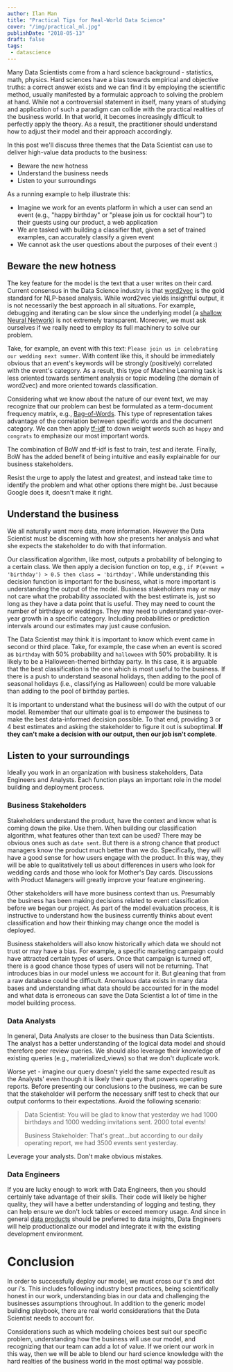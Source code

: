 ```yaml
---
author: Ilan Man
title: "Practical Tips for Real-World Data Science"
cover: "/img/practical_ml.jpg"
publishDate: "2018-05-13"
draft: false
tags: 
 - datascience
---
```


Many Data Scientists come from a hard science background - statistics, math, physics. Hard sciences have a bias towards empirical and objective truths: a correct answer exists and we can find it by employing the scientific method, usually manifested by a formulaic approach to solving the problem at hand. While not a controversial statement in itself, many years of studying and application of such a paradigm can collide with the practical realities of the business world. In that world, it becomes increasingly difficult to perfectly apply the theory. As a result, the practitioner should understand how to adjust their model and their approach accordingly.
<!--more-->

In this post we'll discuss three themes that the Data Scientist can use to deliver high-value data products to the business:

<ul>
<li>Beware the new hotness</li>
<li>Understand the business needs</li>
<li>Listen to your surroundings</li>
</ul>

As a running example to help illustrate this:

<ul>
<li>Imagine we work for an events platform in which a user can send an event (e.g., "happy birthday" or "please join us for cocktail hour") to their guests using our product, a web application</li>
<li>We are tasked with building a classifier that, given a set of trained examples, can accurately classify a given event</li>
<li>We cannot ask the user questions about the purposes of their event :)</li>
</ul>

## Beware the new hotness

The key feature for the model is the text that a user writes on their card. Current consensus in the Data Science industry is that [word2vec](http://nlp.town/blog/anything2vec/) is the gold standard for NLP-based analysis. While word2vec yields insightful output, it is not necessarily the best approach in all situations. For example, debugging and iterating can be slow since the underlying model (a [shallow Neural Network](https://en.wikipedia.org/wiki/Word2vec)) is not extremely transparent. Moreover, we must ask ourselves if we really need to employ its full machinery to solve our problem. 

Take, for example, an event with this text: `Please join us in celebrating our wedding next summer`. With content like this, it should be immediately obvious that an event's keywords will be strongly (positively) correlated with the event's category. As a result, this type of Machine Learning task is less oriented towards sentiment analysis or topic modeling (the domain of word2vec) and more oriented towards classification.

Considering what we know about the nature of our event text, we may recognize that our problem can best be formulated as a term-document frequency matrix, e.g., [Bag-of-Words](https://en.wikipedia.org/wiki/Bag-of-words_model). This type of representation takes advantage of the correlation between specific words and the document category. We can then apply [tf-idf](https://en.wikipedia.org/wiki/Tf%E2%80%93idf) to down weight words such as `happy` and `congrats` to emphasize our most important words.

The combination of BoW and tf-idf is fast to train, test and iterate. Finally, BoW has the added benefit of being intuitive and easily explainable for our business stakeholders.

Resist the urge to apply the latest and greatest, and instead take time to identify the problem and what other options there might be. Just because Google does it, doesn't make it right.

## Understand the business

We all naturally want more data, more information. However the Data Scientist must be discerning with how she presents her analysis and what she expects the stakeholder to do with that information.

Our classification algorithm, like most, outputs a probability of belonging to a certain class. We then apply a decision function on top, e.g., `if P(event = 'birthday') > 0.5 then class = 'birthday'`. While understanding this decision function is important for the business, what is more important is understanding the output of the model. Business stakeholders may or may not care what the probability associated with the best estimate is, just so long as they have a data point that is useful. They may need to count the number of birthdays or weddings. They may need to understand year-over-year growth in a specific category. Including probabilities or prediction intervals around our estimates may just cause confusion.

The Data Scientist may think it is important to know which event came in second or third place. Take, for example, the case when an event is scored as `birthday` with 50% probability and `halloween` with 50% probability. It is likely to be a Halloween-themed birthday party. In this case, it is arguable that the best classification is the one which is most useful to the business. If there is a push to understand seasonal holidays, then adding to the pool of seasonal holidays (i.e., classifying as Halloween) could be more valuable than adding to the pool of birthday parties.

It is important to understand what the business will do with the output of our model. Remember that our ultimate goal is to empower the business to make the best data-informed decision possible. To that end, providing 3 or 4 best estimates and asking the stakeholder to figure it out is suboptimal. **If they can't make a decision with our output, then our job isn't complete**.


## Listen to your surroundings

Ideally you work in an organization with business stakeholders, Data Engineers and Analysts. Each function plays an important role in the model building and deployment process.

### Business Stakeholders

Stakeholders understand the product, have the context and know what is coming down the pike. Use them. When building our classification algorithm, what features other than text can be used? There may be obvious ones such as `date sent`. But there is a strong chance that product managers know the product much better than we do. Specifically, they will have a good sense for how users engage with the product. In this way, they will be able to qualitatively tell us about differences in users who look for wedding cards and those who look for Mother's Day cards. Discussions with Product Managers will greatly improve your feature engineering.

Other stakeholders will have more business context than us. Presumably the business has been making decisions related to event classification before we began our project. As part of the model evaluation process, it is instructive to understand how the business currently thinks about event classification and how their thinking may change once the model is deployed.  

Business stakeholders will also know historically which data we should not trust or may have a bias. For example, a specific marketing campaign could have attracted certain types of users. Once that campaign is turned off, there is a good chance those types of users will not be returning. That introduces bias in our model unless we account for it. But gleaning that from a raw database could be difficult. Anomalous data exists in many data bases and understanding what data should be accounted
for in the model and what data is erroneous can save the Data Scientist a lot of time in the model building process.

### Data Analysts

In general, Data Analysts are closer to the business than Data Scientists. The analyst has a better understanding of the logical data model and should therefore peer review queries. We should also leverage their knowledge of existing queries (e.g., materialized_views) so that we don't duplicate work. 

Worse yet - imagine our query doesn't yield the same expected result as the Analysts' even though it is likely their query that powers operating reports. Before presenting our conclusions to the business, we can be sure that the stakeholder will perform the necessary sniff test to check that our output conforms to their expectations. Avoid the following scenario:

>Data Scientist: You will be glad to know that yesterday we had 1000 birthdays and 1000 wedding invitations sent. 2000 total events! 
>
>Business Stakeholder: That's great...but according to our daily operating report, we had 3500 events sent yesterday.

Leverage your analysts. Don't make obvious mistakes.

### Data Engineers

If you are lucky enough to work with Data Engineers, then you should certainly take advantage of their skills. Their code will likely be higher quality, they will have a better understanding of logging and testing, they can help ensure we don't lock tables or exceed memory usage. And since in general [data products](https://www.svds.com/how-do-you-build-a-data-product/) should be preferred to data insights, Data Engineers will help productionalize our model and integrate it with the existing development environment.

# Conclusion

In order to successfully deploy our model, we must cross our t's and dot our i's. This includes following industry best practices, being scientifically honest in our work, understanding bias in our data and challenging the businesses assumptions throughout. In addition to the generic model building playbook, there are real world considerations that the Data Scientist needs to account for. 

Considerations such as which modeling choices best suit our specific problem, understanding how the business will use our model, and recognizing that our team can add a lot of value. If we orient our work in this way, then we will be able to blend our hard science knowledge with the hard realties of the business world in the most optimal way possible.
